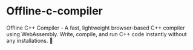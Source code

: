 # Offline-c-compiler
Offline C++ Compiler - A fast, lightweight browser-based C++ compiler using WebAssembly. Write, compile, and run C++ code instantly without any installations. 🚀
